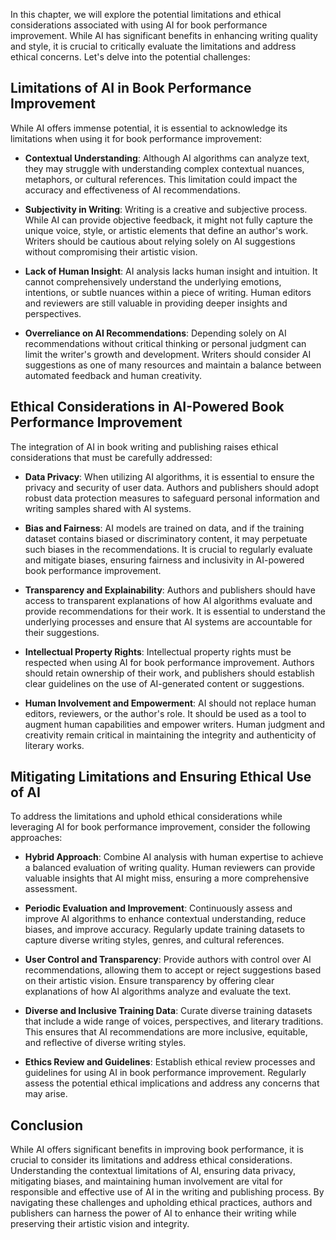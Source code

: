 
In this chapter, we will explore the potential limitations and ethical considerations associated with using AI for book performance improvement. While AI has significant benefits in enhancing writing quality and style, it is crucial to critically evaluate the limitations and address ethical concerns. Let's delve into the potential challenges:

**Limitations of AI in Book Performance Improvement**
-----------------------------------------------------

While AI offers immense potential, it is essential to acknowledge its limitations when using it for book performance improvement:

* **Contextual Understanding**: Although AI algorithms can analyze text, they may struggle with understanding complex contextual nuances, metaphors, or cultural references. This limitation could impact the accuracy and effectiveness of AI recommendations.

* **Subjectivity in Writing**: Writing is a creative and subjective process. While AI can provide objective feedback, it might not fully capture the unique voice, style, or artistic elements that define an author's work. Writers should be cautious about relying solely on AI suggestions without compromising their artistic vision.

* **Lack of Human Insight**: AI analysis lacks human insight and intuition. It cannot comprehensively understand the underlying emotions, intentions, or subtle nuances within a piece of writing. Human editors and reviewers are still valuable in providing deeper insights and perspectives.

* **Overreliance on AI Recommendations**: Depending solely on AI recommendations without critical thinking or personal judgment can limit the writer's growth and development. Writers should consider AI suggestions as one of many resources and maintain a balance between automated feedback and human creativity.

**Ethical Considerations in AI-Powered Book Performance Improvement**
---------------------------------------------------------------------

The integration of AI in book writing and publishing raises ethical considerations that must be carefully addressed:

* **Data Privacy**: When utilizing AI algorithms, it is essential to ensure the privacy and security of user data. Authors and publishers should adopt robust data protection measures to safeguard personal information and writing samples shared with AI systems.

* **Bias and Fairness**: AI models are trained on data, and if the training dataset contains biased or discriminatory content, it may perpetuate such biases in the recommendations. It is crucial to regularly evaluate and mitigate biases, ensuring fairness and inclusivity in AI-powered book performance improvement.

* **Transparency and Explainability**: Authors and publishers should have access to transparent explanations of how AI algorithms evaluate and provide recommendations for their work. It is essential to understand the underlying processes and ensure that AI systems are accountable for their suggestions.

* **Intellectual Property Rights**: Intellectual property rights must be respected when using AI for book performance improvement. Authors should retain ownership of their work, and publishers should establish clear guidelines on the use of AI-generated content or suggestions.

* **Human Involvement and Empowerment**: AI should not replace human editors, reviewers, or the author's role. It should be used as a tool to augment human capabilities and empower writers. Human judgment and creativity remain critical in maintaining the integrity and authenticity of literary works.

**Mitigating Limitations and Ensuring Ethical Use of AI**
---------------------------------------------------------

To address the limitations and uphold ethical considerations while leveraging AI for book performance improvement, consider the following approaches:

* **Hybrid Approach**: Combine AI analysis with human expertise to achieve a balanced evaluation of writing quality. Human reviewers can provide valuable insights that AI might miss, ensuring a more comprehensive assessment.

* **Periodic Evaluation and Improvement**: Continuously assess and improve AI algorithms to enhance contextual understanding, reduce biases, and improve accuracy. Regularly update training datasets to capture diverse writing styles, genres, and cultural references.

* **User Control and Transparency**: Provide authors with control over AI recommendations, allowing them to accept or reject suggestions based on their artistic vision. Ensure transparency by offering clear explanations of how AI algorithms analyze and evaluate the text.

* **Diverse and Inclusive Training Data**: Curate diverse training datasets that include a wide range of voices, perspectives, and literary traditions. This ensures that AI recommendations are more inclusive, equitable, and reflective of diverse writing styles.

* **Ethics Review and Guidelines**: Establish ethical review processes and guidelines for using AI in book performance improvement. Regularly assess the potential ethical implications and address any concerns that may arise.

**Conclusion**
--------------

While AI offers significant benefits in improving book performance, it is crucial to consider its limitations and address ethical considerations. Understanding the contextual limitations of AI, ensuring data privacy, mitigating biases, and maintaining human involvement are vital for responsible and effective use of AI in the writing and publishing process. By navigating these challenges and upholding ethical practices, authors and publishers can harness the power of AI to enhance their writing while preserving their artistic vision and integrity.

